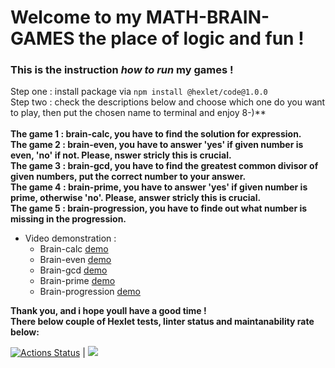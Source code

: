 # Welcome to my **MATH-BRAIN-GAMES** the place of logic and fun !

### This is the instruction *how to run* my games !
Step one : install package via ``` npm install @hexlet/code@1.0.0 ```
\
Step two : check the descriptions below and choose which one do you want to play, then put the chosen name to terminal and enjoy 8-)** \
\
**The game 1 : brain-calc, you have to find the solution for expression.** \
**The game 2 : brain-even, you have to answer 'yes' if given number is even, 'no' if not. Please, nswer stricly this is crucial.** \
**The game 3 : brain-gcd, you have to find the greatest common divisor of given numbers, put the correct number to your answer.** \
**The game 4 : brain-prime, you have to answer 'yes' if given number is prime, otherwise 'no'. Please, answer stricly this is crucial.** \
**The game 5 : brain-progression, you have to finde out what number is missing in the progression.**
* Video demonstration :
  * Brain-calc [demo](https://asciinema.org/a/k1KJssLJ6gaLunLSx9USqmZw0)
  * Brain-even [demo](https://asciinema.org/a/FIGgutqjJstYtzPNWTKVM39nf)
  * Brain-gcd [demo](https://asciinema.org/a/ltpxGYKMCU3EIXOhPnJqDXFhk)
  * Brain-prime [demo](https://asciinema.org/a/1YegTGwtpNsSSsW66ev8cYWrn)
  * Brain-progression [demo]( https://asciinema.org/a/uIcemSafLMU6mueXuIFtTmJ5i)

**Thank you, and i hope youll have a good time !** \
**There below couple of Hexlet tests, linter status and maintanability rate below:**

[![Actions Status](https://github.com/nesquick017/frontend-project-44/workflows/hexlet-check/badge.svg)](https://github.com/nesquick017/frontend-project-44/actions) | <a href="https://codeclimate.com/github/nesquick017/frontend-project-44/maintainability"><img src="https://api.codeclimate.com/v1/badges/8a70e8731d875bca351f/maintainability" /></a>
